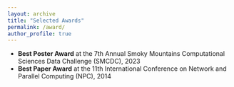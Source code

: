 ```yaml
---
layout: archive
title: "Selected Awards"
permalink: /award/
author_profile: true
---
```

* <strong>Best Poster Award</strong> at the 7th Annual Smoky Mountains Computational Sciences Data Challenge (SMCDC), 2023
* <strong>Best Paper Award</strong> at the 11th International Conference on Network and Parallel Computing (NPC), 2014
